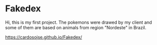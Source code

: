 # Fakedex

Hi, this is my first project. The pokemons were drawed by my client and some of them are based on animals from region "Nordeste" in Brazil.

https://cardosojse.github.io/Fakedex/
